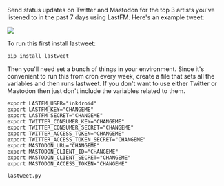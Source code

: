 Send status updates on Twitter and Mastodon for the top 3 artists you've
listened to in the past 7 days using LastFM. Here's an example tweet:

<img src="https://i.imgur.com/SBs0DqS.png">

To run this first install lastweet:

    pip install lastweet

Then you'll need set a bunch of things in your environment. Since it's
convenient to run this from cron every week, create a file that sets all the
variables and then runs lastweet. If you don't want to use either Twitter or
Mastodon then just don't include the variables related to them.

```
export LASTFM_USER="inkdroid"
export LASTFM_KEY="CHANGEME"
export LASTFM_SECRET="CHANGEME"
export TWITTER_CONSUMER_KEY="CHANGEME"
export TWITTER_CONSUMER_SECRET="CHANGEME"
export TWITTER_ACCESS_TOKEN="CHANGEME"
export TWITTER_ACCESS_TOKEN_SECRET="CHANGEME"
export MASTODON_URL="CHANGEME"
export MASTODON_CLIENT_ID="CHANGEME"
export MASTODON_CLIENT_SECRET="CHANGEME"
export MASTODON_ACCESS_TOKEN="CHANGEME"

lastweet.py
```

